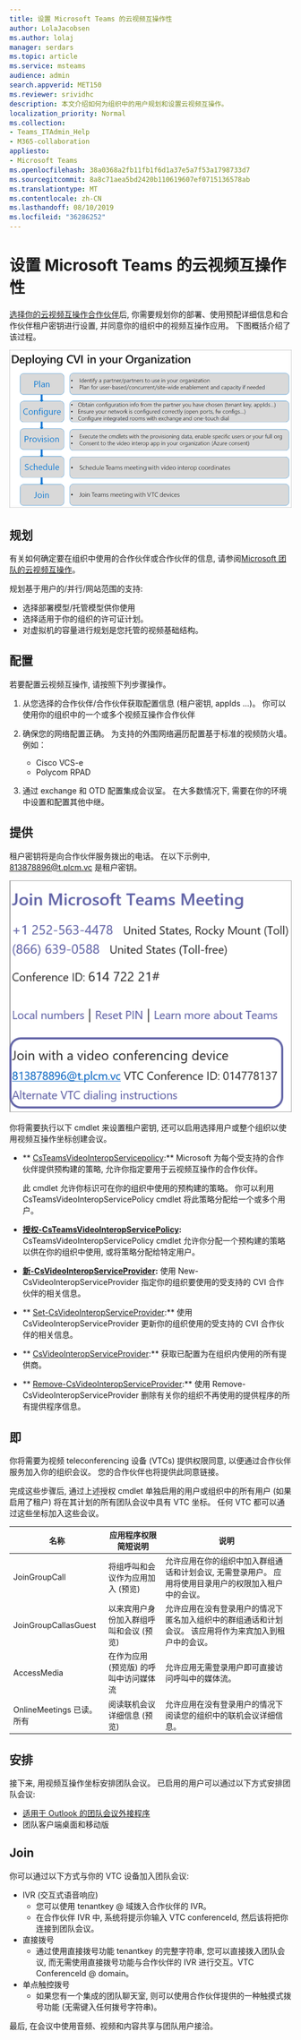 ```yaml
---
title: 设置 Microsoft Teams 的云视频互操作性
author: LolaJacobsen
ms.author: lolaj
manager: serdars
ms.topic: article
ms.service: msteams
audience: admin
search.appverid: MET150
ms.reviewer: srividhc
description: 本文介绍如何为组织中的用户规划和设置云视频互操作。
localization_priority: Normal
ms.collection:
- Teams_ITAdmin_Help
- M365-collaboration
appliesto:
- Microsoft Teams
ms.openlocfilehash: 38a0368a2fb11fb1f6d1a37e5a7f53a1798733d7
ms.sourcegitcommit: 8a8c71aea5bd2420b110619607ef0715136578ab
ms.translationtype: MT
ms.contentlocale: zh-CN
ms.lasthandoff: 08/10/2019
ms.locfileid: "36286252"
---
```

# <a name="set-up-cloud-video-interop-for-microsoft-teams"></a>设置 Microsoft Teams 的云视频互操作性

[选择你的云视频互操作合作伙伴](cloud-video-interop.md)后, 你需要规划你的部署、使用预配详细信息和合作伙伴租户密钥进行设置, 并同意你的组织中的视频互操作应用。 下图概括介绍了该过程。 

![在组织中部署 CVI](media/deploying-cvi.png)

## <a name="plan"></a>规划

有关如何确定要在组织中使用的合作伙伴或合作伙伴的信息, 请参阅[Microsoft 团队的云视频互操作](cloud-video-interop.md)。 

规划基于用户的/并行/网站范围的支持: 

- 选择部署模型/托管模型供你使用
- 选择适用于你的组织的许可证计划。 
- 对虚拟机的容量进行规划是您托管的视频基础结构。

## <a name="configure"></a>配置 

若要配置云视频互操作, 请按照下列步骤操作。 

1. 从您选择的合作伙伴/合作伙伴获取配置信息 (租户密钥, appIds ...)。 你可以使用你的组织中的一个或多个视频互操作合作伙伴 

2. 确保您的网络配置正确。 为支持的外围网络遍历配置基于标准的视频防火墙。 例如： 
    - Cisco VCS-e                  
    - Polycom RPAD

3. 通过 exchange 和 OTD 配置集成会议室。 在大多数情况下, 需要在你的环境中设置和配置其他中继。


## <a name="provision"></a>提供
 
租户密钥将是向合作伙伴服务拨出的电话。 在以下示例中, 813878896@t.plcm.vc 是租户密钥。 

![租户密钥示例](media/tenant-key-example.png) 

你将需要执行以下 cmdlet 来设置租户密钥, 还可以启用选择用户或整个组织以使用视频互操作坐标创建会议。

 
- ** [CsTeamsVideoInteropServicepolicy](https://docs.microsoft.com/powershell/module/skype/get-csteamsvideointeropservicepolicy):** Microsoft 为每个受支持的合作伙伴提供预构建的策略, 允许你指定要用于云视频互操作的合作伙伴。

    此 cmdlet 允许你标识可在你的组织中使用的预构建的策略。 你可以利用 CsTeamsVideoInteropServicePolicy cmdlet 将此策略分配给一个或多个用户。
 
- **[授权-CsTeamsVideoInteropServicePolicy](https://docs.microsoft.com/powershell/module/skype/grant-csteamsvideointeropservicepolicy):** CsTeamsVideoInteropServicePolicy cmdlet 允许你分配一个预构建的策略以供在你的组织中使用, 或将策略分配给特定用户。
 
- **[新-CsVideoInteropServiceProvider](https://docs.microsoft.com/powershell/module/skype/new-csvideointeropserviceprovider):** 使用 New-CsVideoInteropServiceProvider 指定你的组织要使用的受支持的 CVI 合作伙伴的相关信息。
 
- ** [Set-CsVideoInteropServiceProvider](https://docs.microsoft.com/powershell/module/skype/set-csvideointeropserviceprovider):** 使用 CsVideoInteropServiceProvider 更新你的组织使用的受支持的 CVI 合作伙伴的相关信息。
 
- ** [CsVideoInteropServiceProvider](https://docs.microsoft.com/powershell/module/skype/get-csvideointeropserviceprovider):** 获取已配置为在组织内使用的所有提供商。
 
- ** [Remove-CsVideoInteropServiceProvider](https://docs.microsoft.com/powershell/module/skype/remove-csvideointeropserviceprovider):** 使用 Remove-CsVideoInteropServiceProvider 删除有关你的组织不再使用的提供程序的所有提供程序信息。  
 
## <a name="consent"></a>即

你将需要为视频 teleconferencing 设备 (VTCs) 提供权限同意, 以便通过合作伙伴服务加入你的组织会议。 您的合作伙伴也将提供此同意链接。  
 
完成这些步骤后, 通过上述授权 cmdlet 单独启用的用户或组织中的所有用户 (如果启用了租户) 将在其计划的所有团队会议中具有 VTC 坐标。 任何 VTC 都可以通过这些坐标加入这些会议。


|名称|应用程序权限简短说明| 说明|
|--|--|---|
|JoinGroupCall|将组呼叫和会议作为应用加入 (预览)|允许应用在你的组织中加入群组通话和计划会议, 无需登录用户。  应用将使用目录用户的权限加入租户中的会议。|
|JoinGroupCallasGuest|以来宾用户身份加入群组呼叫和会议 (预览)|允许应用在没有登录用户的情况下匿名加入组织中的群组通话和计划会议。  该应用将作为来宾加入到租户中的会议。|
|AccessMedia|在作为应用 (预览版) 的呼叫中访问媒体流|允许应用无需登录用户即可直接访问呼叫中的媒体流。|
|OnlineMeetings 已读。所有|阅读联机会议详细信息 (预览)|允许应用在没有登录用户的情况下阅读您的组织中的联机会议详细信息。|

## <a name="schedule"></a>安排

接下来, 用视频互操作坐标安排团队会议。 已启用的用户可以通过以下方式安排团队会议:
- [适用于 Outlook 的团队会议外接程序](teams-add-in-for-outlook.md)
- 团队客户端桌面和移动版


## <a name="join"></a>Join

你可以通过以下方式与你的 VTC 设备加入团队会议:
 
- IVR (交互式语音响应)
    - 您可以使用 tenantkey @ 域拨入合作伙伴的 IVR。 
    - 在合作伙伴 IVR 中, 系统将提示你输入 VTC conferenceId, 然后该将把你连接到团队会议。
- 直接拨号
    - 通过使用直接拨号功能 tenantkey 的完整字符串, 您可以直接拨入团队会议, 而无需使用直接拨号功能与合作伙伴的 IVR 进行交互。VTC ConferenceId @ domain。
- 单点触控拨号
    - 如果您有一个集成的团队聊天室, 则可以使用合作伙伴提供的一种触摸式拨号功能 (无需键入任何拨号字符串)。

最后, 在会议中使用音频、视频和内容共享与团队用户接洽。 
